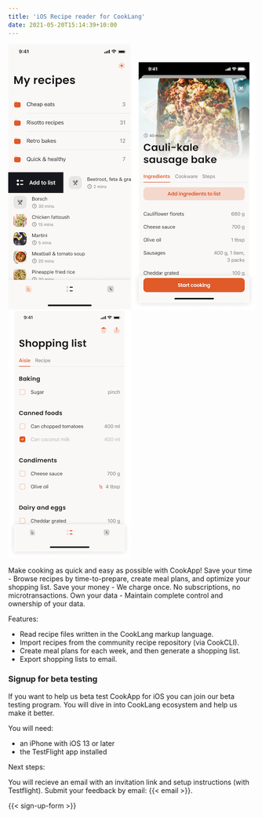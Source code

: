 ```yaml
---
title: 'iOS Recipe reader for CookLang'
date: 2021-05-20T15:14:39+10:00
---
```


![Recipes](/app/recipes.png)
![Recipe](/app/recipe-ingredients.png)
![Shopping list](/app/shopping-list.png)

Make cooking as quick and easy as possible with CookApp! 
Save your time - Browse recipes by time-to-prepare, create meal plans, and optimize your shopping list.
Save your money - We charge once. No subscriptions, no microtransactions.
Own your data - Maintain complete control and ownership of your data.

Features:
- Read recipe files written in the CookLang markup language.
- Import recipes from the community recipe repository (via CookCLI).
- Create meal plans for each week, and then generate a shopping list.
- Export shopping lists to email.

### Signup for beta testing

If you want to help us beta test CookApp for iOS you can join our beta testing program. You will dive in into CookLang ecosystem and help us make it better.

You will need:

* an iPhone with iOS 13 or later
* the TestFlight app installed

Next steps:

You will recieve an email with an invitation link and setup instructions (with Testflight). Submit your feedback by email: {{< email >}}.

{{< sign-up-form >}}
